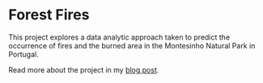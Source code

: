 # Forest Fires

This project explores a data analytic approach taken to predict the occurrence of fires and the burned area in the Montesinho Natural Park in Portugal.

Read more about the project in my [blog post](https://malshal.github.io/bitsploit/predicting-forest-fires).